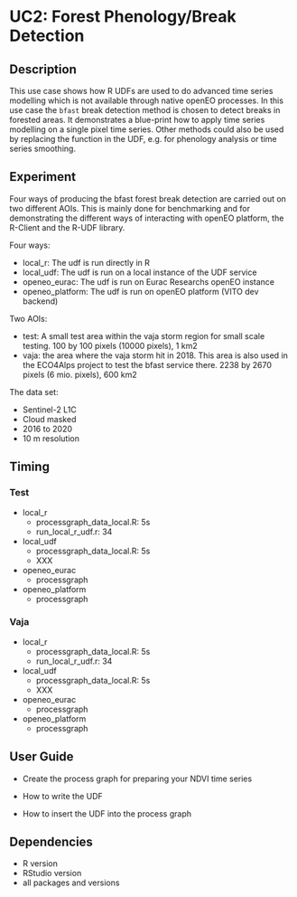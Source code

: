 # UC2: Forest Phenology/Break Detection

## Description
This use case shows how R UDFs are used to do advanced time series modelling which is not available through native openEO processes. 
In this use case the `bfast` break detection method is chosen to detect breaks in forested areas. It demonstrates a blue-print how to apply
time series modelling on  a single pixel time series. Other methods could also be used by replacing the function in the UDF, e.g. for phenology analysis 
or time series smoothing.

## Experiment
Four ways of producing the bfast forest break detection are carried out on two different AOIs. This is mainly done for benchmarking and for demonstrating the different ways of interacting with openEO platform, the R-Client and the R-UDF library. 

Four ways:
* local_r: The udf is run directly in R
* local_udf: The udf is run on a local instance of the UDF service
* openeo_eurac: The udf is run on Eurac Researchs openEO instance
* openeo_platform: The udf is run on openEO platform (VITO dev backend) 

Two AOIs:
* test: A small test area within the vaja storm region for small scale testing. 100 by 100 pixels (10000 pixels), 1 km2
* vaja: the area where the vaja storm hit in 2018. This area is also used in the ECO4Alps project to test the bfast service there. 2238 by 2670 pixels (6 mio. pixels), 600 km2

The data set:
* Sentinel-2 L1C
* Cloud masked
* 2016 to 2020
* 10 m resolution

## Timing

### Test

* local_r
  * processgraph_data_local.R: 5s
  * run_local_r_udf.r: 34
* local_udf 
  * processgraph_data_local.R: 5s
  * XXX
* openeo_eurac
  * processgraph
* openeo_platform
  * processgraph

### Vaja

* local_r
  * processgraph_data_local.R: 5s
  * run_local_r_udf.r: 34
* local_udf 
  * processgraph_data_local.R: 5s
  * XXX
* openeo_eurac
  * processgraph
* openeo_platform
  * processgraph

## User Guide

* Create the process graph for preparing your NDVI time series

* How to write the UDF

* How to insert the UDF into the process graph


## Dependencies

* R version
* RStudio version
* all packages and versions
